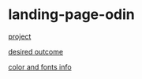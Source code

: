 # landing-page-odin

[project](https://www.theodinproject.com/lessons/foundations-landing-page)

[desired outcome](https://www.theodinproject.com/lessons/foundations-landing-page)

[color and fonts info](https://cdn.statically.io/gh/TheOdinProject/curriculum/main/foundations/html_css/project/colors_and_stuff.png)